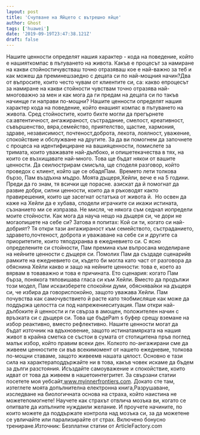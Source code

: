 ```yaml
---
layout: post
title: 'Счупване на Яйцето с вътрешно яйце'
author: Ghost
tags: ['huawei']
date: '2019-09-19T23:47:38.121Z'
draft: false
---
```


Нашите ценности определят нашия характер - кода на поведение, който е нашияткомпас в пътуването на живота. Какъв е процесът за намиране на какви стойностичувстваш точно отразяваш кое е най-важно за теб и как можеш да преминешзаедно с децата си по най-мощния начин?Два от въпросите, които често чувам от клиентите си, са: какво епроцесът за намиране на какви стойности чувствам точно отразява най-многоважно за мен и как мога да ги предам на децата си по такъв начинще ги направи по-мощни? Нашите ценности определят нашия характер кода на поведение, който енашият компас в пътуването на живота. Сред стойностите, които бихте могли да прегърнете са:автентичност, ангажираност, състрадание, смелост, креативност, съвършенство, вяра,семейство, приятелство, щастие, хармония, здраве, независимост, почтеност,доброта, лекота, лоялност, уважение, спокойствие и обслужване на другите. За да ви помогнем да започнете с процеса на идентифициране на вашияценности, помислете за тримата, които уважавате най-дълбоко, и опишетекачества в тях, на които се възхищавате най-много. Това ще бъдат някои от вашите ценности. Да сеилюстрирам смисъла, ще споделя разговор, който проведох с клиент, който ще се обадяПам.  Времето лети толкова бързо, Пам въздъхна мъдро. Моята дъщеря,Хейли, вече е на 5 години. Преди да го знам, тя всички ще порасне. азискат да й помогнат да развие добри, силни ценности, които да я ръководят както правирешения, които ще засегнат остатъка от живота й.  Но освен да каже на Хейли да е хубава, сподели играчките си икажи истината, съзнанието ми се изпразва. Не мисля, че някога съм седнал иопредели моите стойности. Как мога да науча нещо на дъщеря си, че дори не могаопишете на себе си? Затова я попитах: Кой си ти, когато си най-добрият? Тя откри тази ангажираност към семейството, състраданието, здравето,почтеност, доброта и уважаване на себе си и другите са приоритетите, които тяподхранва в ежедневието си. С ясно определените си стойности, Пам премина към въпросана моделиране на нейните ценности с дъщеря си. Помолих Пам да създаде сценарийв рамките на ежедневието си, където би могла като част от разговора да обяснина Хейли какво и защо на нейните ценности: това е, което аз вярвам в товаважно и това е причината. Ето сценария: когато Пам бърза, понякога тяповишава гласа си към Хейли. Вместо да продължи този модел, Пам искаизберете спокойни думи, обяснявайки на дъщеря си, че избира да говориспокойно, защото уважава Хейли. Пам почувства как самочувствието й расте като тяобмисляше как може да поддържа целостта си под напрежениеситуация. Пам откри най-дълбоките й ценности и ги свърза в aмощен, положителен начин с връзката си с дъщеря си. Това ще бъдеPam s буфер срещу вземане на избор реактивно, вместо рефлективно. Нашите ценности могат да бъдат източник на вдъхновение, защото истинатамярката на нашия живот в крайна сметка се състои в сумата от стотицитена пръв поглед малък избор, който правим всеки ден. Колкото по-ангажирани сме да живеем ценностите си във всекимомент от нашето ежедневие, толкова по-мощни ставаме, защото живеемв нашата цялост. Основно е тази сила на характераподдържайте ни в това, какъв човек искаме да бъдем за дълги разстояния. Исъздайте самоуважение и спокойствие, които идват от това да живеем в нашетоинтегритет. За свързани статии посетете моя уебсайт,www.myinnerfrontiers.com. Докато сте там, изтеглете моята допълнителна електронна книга,Разрушаване, изследване на биологичната основа на страха, който наистина не можетепомогнете! Научете как страхът отвлича мозъка ви, когато се опитвате да изпълните нуждаили желание. И проучете начините, по които можете да поддържате контрола над мозъка си, за да можетене се увличайте или парализирайте от страх. Включено бонусно трениране.Източник: Безплатни статии от ArticleFactory.com
